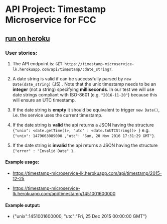 
# API Project: Timestamp Microservice for FCC

## [run on heroku](https://timestamp-microservice-lk.herokuapp.com/)

### User stories:


1. The API endpoint is: `GET https://timestamp-microservice-lk.herokuapp.com/api/timestamp/:date_string?`.

2. A date string is valid if can be successfully parsed by `new Date(date_string)` (JS) . Note that the unix timestamp needs to be an **integer** (not a string) specifying **milliseconds**. In our test we will use date strings compliant with ISO-8601 (e.g. `"2016-11-20"`) because this will ensure an UTC timestamp.

3. If the date string is **empty** it should be equivalent to trigger `new Date()`, i.e. the service uses the current timestamp.

4. If the date string is **valid** the api returns a JSON having the structure 
`{"unix": <date.getTime()>, "utc" : <date.toUTCString()> }`
e.g. `{"unix": 1479663089000 ,"utc": "Sun, 20 Nov 2016 17:31:29 GMT"}`.

5. If the date string is **invalid** the api returns a JSON having the structure `{"error" : "Invalid Date" }`.

#### Example usage:
* https://timestamp-microservice-lk.herokuapp.com/api/timestamp/2015-12-25

* https://timestamp-microservice-lk.herokuapp.com/api/timestamp/1451001600000

#### Example output:
* {"unix":1451001600000, "utc":"Fri, 25 Dec 2015 00:00:00 GMT"}